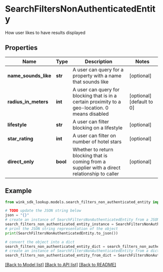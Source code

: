 # SearchFiltersNonAuthenticatedEntity

How user likes to have results displayed

## Properties

Name | Type | Description | Notes
------------ | ------------- | ------------- | -------------
**name_sounds_like** | **str** | A user can query for a property with a name that sounds like | [optional] 
**radius_in_meters** | **int** | A user can query for blocking that is in a certain proximity to a geo-location. 0 means disabled | [optional] [default to 0]
**lifestyle** | **str** | A user can filter blocking on a lifestyle | [optional] 
**star_rating** | **int** | A user can filter on number of hotel stars | [optional] 
**direct_only** | **bool** | Whether to return blocking that is coming from a supplier with a direct relationship to caller | [optional] 

## Example

```python
from wink_sdk_lookup.models.search_filters_non_authenticated_entity import SearchFiltersNonAuthenticatedEntity

# TODO update the JSON string below
json = "{}"
# create an instance of SearchFiltersNonAuthenticatedEntity from a JSON string
search_filters_non_authenticated_entity_instance = SearchFiltersNonAuthenticatedEntity.from_json(json)
# print the JSON string representation of the object
print(SearchFiltersNonAuthenticatedEntity.to_json())

# convert the object into a dict
search_filters_non_authenticated_entity_dict = search_filters_non_authenticated_entity_instance.to_dict()
# create an instance of SearchFiltersNonAuthenticatedEntity from a dict
search_filters_non_authenticated_entity_from_dict = SearchFiltersNonAuthenticatedEntity.from_dict(search_filters_non_authenticated_entity_dict)
```
[[Back to Model list]](../README.md#documentation-for-models) [[Back to API list]](../README.md#documentation-for-api-endpoints) [[Back to README]](../README.md)


